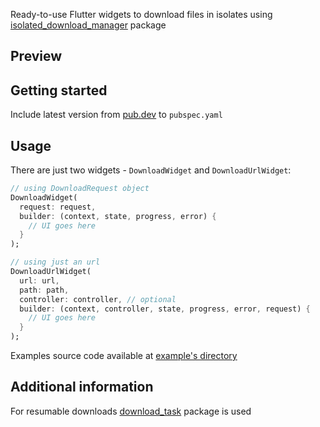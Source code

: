Ready-to-use Flutter widgets to download files in isolates using [isolated_download_manager](https://pub.dev/packages/isolated_download_manager) package

## Preview



## Getting started

Include latest version from [pub.dev](https://pub.dev/packages/isolated_download_manager_flutter) to `pubspec.yaml`

## Usage

There are just two widgets - `DownloadWidget` and `DownloadUrlWidget`:

```dart
// using DownloadRequest object
DownloadWidget(
  request: request, 
  builder: (context, state, progress, error) {
    // UI goes here 
  }
);

// using just an url
DownloadUrlWidget(
  url: url, 
  path: path, 
  controller: controller, // optional
  builder: (context, controller, state, progress, error, request) {
    // UI goes here 
  }
);
```
Examples source code available at [example's directory](example/)

## Additional information

For resumable downloads [download_task](https://pub.dev/packages/download_task) package is used
